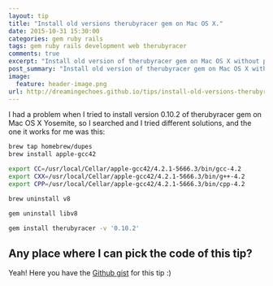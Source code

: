 ```yaml
---
layout: tip
title: "Install old versions therubyracer gem on Mac OS X."
date: 2015-10-31 15:30:00
categories: gem ruby rails
tags: gem ruby rails development web therubyracer
comments: true
excerpt: "Install old version of therubyracer gem on Mac OS X without pain."
post_summary: "Install old version of therubyracer gem on Mac OS X without pain."
image:
  feature: header-image.png
url: http://dreamingechoes.github.io/tips/install-old-versions-therubyracer-gem-on-mac-os-x/
---
```


I had a problem when I tried to install version 0.10.2 of therubyracer gem on Mac OS X Yosemite, so I searched and I tried different solutions, and the one it works for me was this:

```sh
brew tap homebrew/dupes
brew install apple-gcc42

export CC=/usr/local/Cellar/apple-gcc42/4.2.1-5666.3/bin/gcc-4.2
export CXX=/usr/local/Cellar/apple-gcc42/4.2.1-5666.3/bin/g++-4.2
export CPP=/usr/local/Cellar/apple-gcc42/4.2.1-5666.3/bin/cpp-4.2

brew uninstall v8

gem uninstall libv8

gem install therubyracer -v '0.10.2'
```

## Any place where I can pick the code of this tip?

Yeah! Here you have the [Github gist](https://gist.github.com/dreamingechoes/9b76b7eaf86ff1961804) for this tip :)
